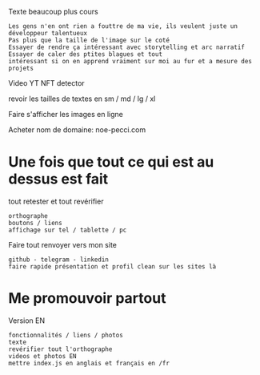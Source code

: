 Texte beaucoup plus cours

    Les gens n'en ont rien a fouttre de ma vie, ils veulent juste un développeur talentueux
    Pas plus que la taille de l'image sur le coté
    Essayer de rendre ça intéressant avec storytelling et arc narratif
    Essayer de caler des ptites blagues et tout
    intéressant si on en apprend vraiment sur moi au fur et a mesure des projets

Video YT NFT detector

revoir les tailles de textes en sm / md / lg / xl

Faire s'afficher les images en ligne

Acheter nom de domaine: noe-pecci.com

# Une fois que tout ce qui est au dessus est fait

tout retester et tout revérifier

    orthographe
    boutons / liens
    affichage sur tel / tablette / pc

Faire tout renvoyer vers mon site

    github - telegram - linkedin
    faire rapide présentation et profil clean sur les sites là

# Me promouvoir partout

Version EN

    fonctionnalités / liens / photos
    texte
    revérifier tout l'orthographe
    videos et photos EN
    mettre index.js en anglais et français en /fr
